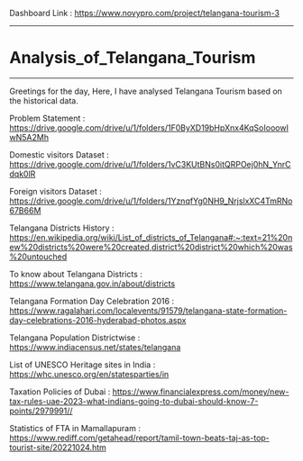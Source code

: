 Dashboard Link :
https://www.novypro.com/project/telangana-tourism-3
*************************************************************************************************************************************************************************************************************************************

# Analysis_of_Telangana_Tourism
*************************************************************************************************************************************************************************************************************************************
Greetings for the day,
Here, I have analysed Telangana Tourism based on the historical data.

Problem Statement : https://drive.google.com/drive/u/1/folders/1F0ByXD19bHpXnx4KqSoIooowIwN5A2Mh

Domestic visitors Dataset : https://drive.google.com/drive/u/1/folders/1vC3KUtBNs0itQRPOej0hN_YnrCdqk0lR

Foreign visitors Dataset : https://drive.google.com/drive/u/1/folders/1YznqfYg0NH9_NrjslxXC4TmRNo67B66M

Telangana Districts History : https://en.wikipedia.org/wiki/List_of_districts_of_Telangana#:~:text=21%20new%20districts%20were%20created,district%20district%20which%20was%20untouched

To know about Telangana Districts : https://www.telangana.gov.in/about/districts

Telangana Formation Day Celebration 2016 : https://www.ragalahari.com/localevents/91579/telangana-state-formation-day-celebrations-2016-hyderabad-photos.aspx

Telangana Population Districtwise : https://www.indiacensus.net/states/telangana

List of UNESCO Heritage sites in India : https://whc.unesco.org/en/statesparties/in

Taxation Policies of Dubai : https://www.financialexpress.com/money/new-tax-rules-uae-2023-what-indians-going-to-dubai-should-know-7-points/2979991//

Statistics of FTA in Mamallapuram : https://www.rediff.com/getahead/report/tamil-town-beats-taj-as-top-tourist-site/20221024.htm
